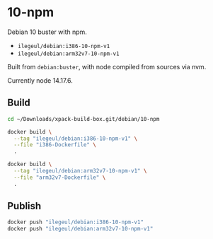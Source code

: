 # 10-npm

Debian 10 buster with npm.

- `ilegeul/debian:i386-10-npm-v1`
- `ilegeul/debian:arm32v7-10-npm-v1`

Built from `debian:buster`, with node compiled from sources via nvm.

Currently node 14.17.6.

## Build

```sh
cd ~/Downloads/xpack-build-box.git/debian/10-npm

docker build \
  --tag "ilegeul/debian:i386-10-npm-v1" \
  --file "i386-Dockerfile" \
  .

docker build \
  --tag "ilegeul/debian:arm32v7-10-npm-v1" \
  --file "arm32v7-Dockerfile" \
  .
```

## Publish

```sh
docker push "ilegeul/debian:i386-10-npm-v1"
docker push "ilegeul/debian:arm32v7-10-npm-v1"
```
